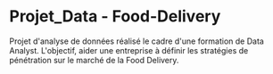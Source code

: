 # Projet_Data - Food-Delivery
Projet d'analyse de données réalisé le cadre d'une formation de Data Analyst.
L'objectif, aider une entreprise à définir les stratégies de pénétration sur le marché de la Food Delivery.
